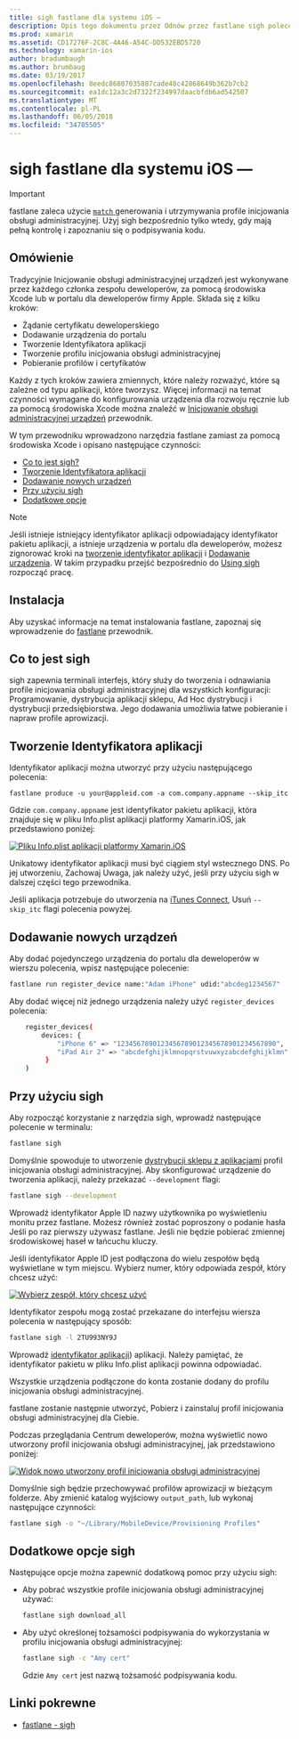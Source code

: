 ```yaml
---
title: sigh fastlane dla systemu iOS —
description: Opis tego dokumentu przez Odnów przez fastlane sigh polecenia, które służy do tworzenia i naprawy profile inicjowania obsługi administracyjnej dla platformy Xamarin.iOS wszystkie konfiguracje kompilacji.
ms.prod: xamarin
ms.assetid: CD17276F-2C8C-4A46-A54C-DD532EBD5720
ms.technology: xamarin-ios
author: bradumbaugh
ms.author: brumbaug
ms.date: 03/19/2017
ms.openlocfilehash: 8eedc86807035887cade48c42868649b362b7cb2
ms.sourcegitcommit: ea1dc12a3c2d7322f234997daacbfdb6ad542507
ms.translationtype: MT
ms.contentlocale: pl-PL
ms.lasthandoff: 06/05/2018
ms.locfileid: "34785505"
---
```

# <a name="fastlane-for-ios--sigh"></a>sigh fastlane dla systemu iOS —

> [!IMPORTANT]
> fastlane zaleca użycie [ `match` ](~/ios/deploy-test/provisioning/fastlane/match.md) generowania i utrzymywania profile inicjowania obsługi administracyjnej. Użyj sigh bezpośrednio tylko wtedy, gdy mają pełną kontrolę i zapoznaniu się o podpisywania kodu.

## <a name="overview"></a>Omówienie

Tradycyjnie Inicjowanie obsługi administracyjnej urządzeń jest wykonywane przez każdego członka zespołu deweloperów, za pomocą środowiska Xcode lub w portalu dla deweloperów firmy Apple. Składa się z kilku kroków:

- Żądanie certyfikatu deweloperskiego
- Dodawanie urządzenia do portalu
- Tworzenie Identyfikatora aplikacji
- Tworzenie profilu inicjowania obsługi administracyjnej
- Pobieranie profilów i certyfikatów

Każdy z tych kroków zawiera zmiennych, które należy rozważyć, które są zależne od typu aplikacji, które tworzysz. Więcej informacji na temat czynności wymagane do konfigurowania urządzenia dla rozwoju ręcznie lub za pomocą środowiska Xcode można znaleźć w [Inicjowanie obsługi administracyjnej urządzeń](~/ios/get-started/installation/device-provisioning/index.md) przewodnik.

W tym przewodniku wprowadzono narzędzia fastlane zamiast za pomocą środowiska Xcode i opisano następujące czynności:

- [Co to jest sigh?](#whatissigh)
- [Tworzenie Identyfikatora aplikacji](#appid)
- [Dodawanie nowych urządzeń](#newdevices)
- [Przy użyciu sigh](#using)
- [Dodatkowe opcje](#options)

> [!NOTE]
> Jeśli istnieje istniejący identyfikator aplikacji odpowiadający identyfikator pakietu aplikacji, a istnieje urządzenia w portalu dla deweloperów, możesz zignorować kroki na [tworzenie identyfikator aplikacji](#appid) i [Dodawanie urządzenia](#newdevices). W takim przypadku przejść bezpośrednio do [Using sigh](#using) rozpocząć pracę.

## <a name="installation"></a>Instalacja

Aby uzyskać informacje na temat instalowania fastlane, zapoznaj się wprowadzenie do [fastlane](~/ios/deploy-test/provisioning/fastlane/index.md#Installation) przewodnik.

<a name="whatissigh" />

## <a name="what-is-sigh"></a>Co to jest sigh

sigh zapewnia terminali interfejs, który służy do tworzenia i odnawiania profile inicjowania obsługi administracyjnej dla wszystkich konfiguracji: Programowanie, dystrybucja aplikacji sklepu, Ad Hoc dystrybucji i dystrybucji przedsiębiorstwa. Jego dodawania umożliwia łatwe pobieranie i napraw profile aprowizacji.

<a name="appid" />

## <a name="creating-an-app-id"></a>Tworzenie Identyfikatora aplikacji

Identyfikator aplikacji można utworzyć przy użyciu następującego polecenia:

    fastlane produce -u your@appleid.com -a com.company.appname --skip_itc

Gdzie `com.company.appname` jest identyfikator pakietu aplikacji, która znajduje się w pliku Info.plist aplikacji platformy Xamarin.iOS, jak przedstawiono poniżej:

[![](sigh-images/fastlane-image5.png "Pliku Info.plist aplikacji platformy Xamarin.iOS")](sigh-images/fastlane-image5.png#lightbox)

Unikatowy identyfikator aplikacji musi być ciągiem styl wstecznego DNS. Po jej utworzeniu, Zachowaj Uwaga, jak należy użyć, jeśli przy użyciu sigh w dalszej części tego przewodnika.

Jeśli aplikacja potrzebuje do utworzenia na [iTunes Connect](~/ios/deploy-test/app-distribution/app-store-distribution/itunesconnect.md), Usuń `--skip_itc` flagi polecenia powyżej.

<a name="newdevices" />

## <a name="adding-new-devices"></a>Dodawanie nowych urządzeń

Aby dodać pojedynczego urządzenia do portalu dla deweloperów w wierszu polecenia, wpisz następujące polecenie:

```bash
fastlane run register_device name:"Adam iPhone" udid:"abcdeg1234567"
```

Aby dodać więcej niż jednego urządzenia należy użyć `register_devices` polecenia:

```bash
    register_devices(
        devices: {
            "iPhone 6" => "1234567890123456789012345678901234567890",
            "iPad Air 2" => "abcdefghijklmnopqrstvuwxyzabcdefghijklmn"
         }
    )
```

<a name="using" />

## <a name="using-sigh"></a>Przy użyciu sigh

Aby rozpocząć korzystanie z narzędzia sigh, wprowadź następujące polecenie w terminalu:

```bash
fastlane sigh
```

Domyślnie spowoduje to utworzenie [dystrybucji sklepu z aplikacjami](~/ios/deploy-test/app-distribution/app-store-distribution/index.md) profil inicjowania obsługi administracyjnej. Aby skonfigurować urządzenie do tworzenia aplikacji, należy przekazać `--development` flagi:

```bash
fastlane sigh --development
```

Wprowadź identyfikator Apple ID nazwy użytkownika po wyświetleniu monitu przez fastlane. Możesz również zostać poproszony o podanie hasła Jeśli po raz pierwszy używasz fastlane. Jeśli nie będzie pobierać zmiennej środowiskowej haseł w łańcuchu kluczy.

Jeśli identyfikator Apple ID jest podłączona do wielu zespołów będą wyświetlane w tym miejscu. Wybierz numer, który odpowiada zespół, który chcesz użyć:

[![](sigh-images/fastlane-image2.png "Wybierz zespół, który chcesz użyć")](sigh-images/fastlane-image2.png#lightbox)

Identyfikator zespołu mogą zostać przekazane do interfejsu wiersza polecenia w następujący sposób:

```bash
fastlane sigh -l 2TU993NY9J
```

Wprowadź [identyfikator aplikacji](#appid)) aplikacji. Należy pamiętać, że identyfikator pakietu w pliku Info.plist aplikacji powinna odpowiadać.

Wszystkie urządzenia podłączone do konta zostanie dodany do profilu inicjowania obsługi administracyjnej.

fastlane zostanie następnie utworzyć, Pobierz i zainstaluj profil inicjowania obsługi administracyjnej dla Ciebie.

Podczas przeglądania Centrum deweloperów, można wyświetlić nowo utworzony profil inicjowania obsługi administracyjnej, jak przedstawiono poniżej:

[![](sigh-images/fastlane-image10.png "Widok nowo utworzony profil inicjowania obsługi administracyjnej")](sigh-images/fastlane-image10.png#lightbox)

Domyślnie sigh będzie przechowywać profilów aprowizacji w bieżącym folderze. Aby zmienić katalog wyjściowy `output_path`, lub wykonaj następujące czynności:

```bash
fastlane sigh -o "~/Library/MobileDevice/Provisioning Profiles"
```

<a name="options" />

## <a name="sigh-additional-options"></a>Dodatkowe opcje sigh

Następujące opcje można zapewnić dodatkową pomoc przy użyciu sigh:

- Aby pobrać wszystkie profile inicjowania obsługi administracyjnej używać:

    ```bash
    fastlane sigh download_all
    ```

- Aby użyć określonej tożsamości podpisywania do wykorzystania w profilu inicjowania obsługi administracyjnej:

    ```bash
    fastlane sigh -c "Amy cert"
    ```
    
    Gdzie `Amy cert` jest nazwą tożsamość podpisywania kodu.


## <a name="related-links"></a>Linki pokrewne

- [fastlane - sigh](https://github.com/fastlane/fastlane/tree/master/sigh#readme)
